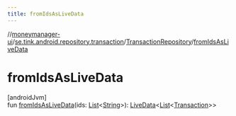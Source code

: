 ```yaml
---
title: fromIdsAsLiveData
---
```

//[moneymanager-ui](../../../index.html)/[se.tink.android.repository.transaction](../index.html)/[TransactionRepository](index.html)/[fromIdsAsLiveData](from-ids-as-live-data.html)



# fromIdsAsLiveData



[androidJvm]\
fun [fromIdsAsLiveData](from-ids-as-live-data.html)(ids: [List](https://kotlinlang.org/api/latest/jvm/stdlib/kotlin.collections/-list/index.html)&lt;[String](https://kotlinlang.org/api/latest/jvm/stdlib/kotlin/-string/index.html)&gt;): [LiveData](https://developer.android.com/reference/kotlin/androidx/lifecycle/LiveData.html)&lt;[List](https://kotlinlang.org/api/latest/jvm/stdlib/kotlin.collections/-list/index.html)&lt;[Transaction](../../com.tink.model.transaction/-transaction/index.html)&gt;&gt;




